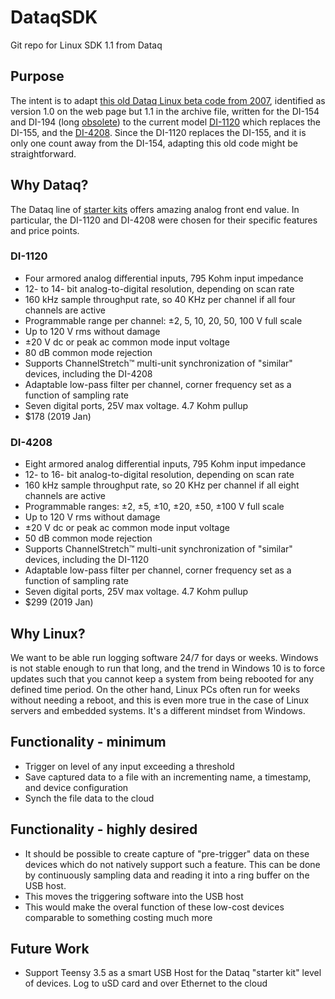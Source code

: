 # DataqSDK
Git repo for Linux SDK 1.1 from Dataq

## Purpose
The intent is to adapt [this old Dataq Linux beta code from 2007](http://support.dataq.com/viewforum.php?f=32), identified as version 1.0 on the web page but 1.1 in the archive file, written for the DI-154 and DI-194 (long [obsolete](https://www.dataq.com/resources/obsolete/products/)) to the current model [DI-1120](https://www.dataq.com/products/di-1120/) which replaces the DI-155, and the [DI-4208](https://www.dataq.com/products/di-4208/). Since the DI-1120 replaces the DI-155, and it is only one count away from the DI-154, adapting this old code might be straightforward.

## Why Dataq?
The Dataq line of [starter kits](https://www.dataq.com/data-acquisition/starter-kits/) offers amazing analog front end value. In particular, the DI-1120 and DI-4208 were chosen for their specific features and price points.

### DI-1120
+ Four armored analog differential inputs, 795 Kohm input impedance
+ 12- to 14- bit analog-to-digital resolution, depending on scan rate
+ 160 kHz sample throughput rate, so 40 KHz per channel if all four channels are active
+ Programmable range per channel: ±2, 5, 10, 20, 50, 100 V full scale
+ Up to 120 V rms without damage
+ ±20 V dc or peak ac common mode input voltage
+ 80 dB common mode rejection
+ Supports ChannelStretch™ multi-unit synchronization of "similar" devices, including the DI-4208
+ Adaptable low-pass filter per channel, corner frequency set as a function of sampling rate
+ Seven digital ports, 25V max voltage. 4.7 Kohm pullup
+ $178 (2019 Jan)

### DI-4208
+ Eight armored analog differential inputs, 795 Kohm input impedance
+ 12- to 16- bit analog-to-digital resolution, depending on scan rate
+ 160 kHz sample throughput rate, so 20 KHz per channel if all eight channels are active
+ Programmable ranges: ±2, ±5, ±10, ±20, ±50, ±100 V full scale
+ Up to 120 V rms without damage
+ ±20 V dc or peak ac common mode input voltage
+ 50 dB common mode rejection
+ Supports ChannelStretch™ multi-unit synchronization of "similar" devices, including the DI-1120
+ Adaptable low-pass filter per channel, corner frequency set as a function of sampling rate
+ Seven digital ports, 25V max voltage. 4.7 Kohm pullup
+ $299 (2019 Jan)

## Why Linux?
We want to be able run logging software 24/7 for days or weeks. Windows is not stable enough to run that long, and the trend in Windows 10 is to force updates such that you cannot keep a system from being rebooted for any defined time period. On the other hand, Linux PCs often run for weeks without needing a reboot, and this is even more true in the case of Linux servers and embedded systems. It's a different mindset from Windows. 

## Functionality - minimum
+ Trigger on level of any input exceeding a threshold
+ Save captured data to a file with an incrementing name, a timestamp, and device configuration
+ Synch the file data to the cloud

## Functionality - highly desired
+ It should be possible to create capture of "pre-trigger" data on these devices which do not natively support such a feature. This can be done by continuously sampling data and reading it into a ring buffer on the USB host.
+ This moves the triggering software into the USB host
+ This would make the overal function of these low-cost devices comparable to something costing much more

## Future Work
+ Support Teensy 3.5 as a smart USB Host for the Dataq "starter kit" level of devices. Log to uSD card and over Ethernet to the cloud
